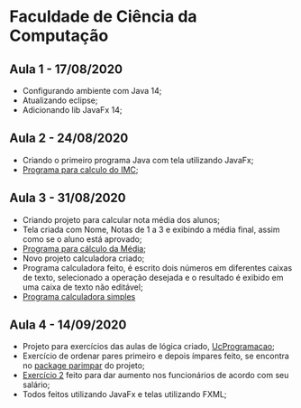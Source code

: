 # Faculdade de Ciência da Computação

## Aula 1 - 17/08/2020
- Configurando ambiente com Java 14;
- Atualizando eclipse;
- Adicionando lib JavaFx 14;

## Aula 2 - 24/08/2020
- Criando o primeiro programa Java com tela utilizando JavaFx;
- [Programa para calculo do IMC](https://github.com/LeonardsonCC/Faculdade-PSC/tree/master/ImcComTela);

## Aula 3 - 31/08/2020
- Criando projeto para calcular nota média dos alunos;
- Tela criada com Nome, Notas de 1 a 3 e exibindo a média final, assim como se o aluno está aprovado;
- [Programa para cálculo da Média](https://github.com/LeonardsonCC/Faculdade-PSC/tree/master/MediaAlunosComTela);
- Novo projeto calculadora criado;
- Programa calculadora feito, é escrito dois números em diferentes caixas de texto, selecionado a operação desejada e o resultado é exibido em uma caixa de texto não editável;
- [Programa calculadora simples](https://github.com/LeonardsonCC/Faculdade-PSC/tree/master/Calculadora)

## Aula 4 - 14/09/2020
- Projeto para exercícios das aulas de lógica criado, [UcProgramacao](https://github.com/LeonardsonCC/Faculdade-PSC/tree/master/UcProgramacao);
- Exercício de ordenar pares primeiro e depois ímpares feito, se encontra no [package parimpar](https://github.com/LeonardsonCC/Faculdade-PSC/tree/master/UcProgramacao/src/parimpar) do projeto;
- [Exercício 2](https://github.com/LeonardsonCC/Faculdade-PSC/tree/master/UcProgramacao/src/exercicio2) feito para dar aumento nos funcionários de acordo com seu salário;
- Todos feitos utilizando JavaFx e telas utilizando FXML;
